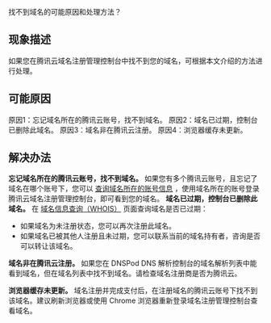 ﻿找不到域名的可能原因和处理方法？

## 现象描述
如果您在腾讯云域名注册管理控制台中找不到您的域名，可根据本文介绍的方法进行处理。

## 可能原因
原因1：忘记域名所在的腾讯云账号，找不到域名。
原因2：域名已过期，控制台已删除此域名。
原因3：域名非在腾讯云注册。
原因4：浏览器缓存未更新。

## 解决办法
**忘记域名所在的腾讯云账号，找不到域名。**
如果您有多个腾讯云账号，且忘记了域名在哪个账号下，您可以 [查询域名所在的账号信息](https://cloud.tencent.com/account/recover) ，使用域名所在的账号登录腾讯云域名注册管理控制台，即可看到您的域名。
**域名已过期，控制台已删除此域名。**
在 [域名信息查询（WHOIS）](https://whois.cloud.tencent.com/) 页面查询域名是否已过期：
- 如果域名为未注册状态，您可以再次注册此域名。
- 如果域名已被其他人注册且未过期，您可以联系当前的域名持有者，咨询是否可以转让该域名。

**域名非在腾讯云注册。**
如果您在 DNSPod  DNS 解析控制台的域名解析列表中能看到域名，但在域名列表中找不到域名。请检查域名注册商是否为腾讯云。

**浏览器缓存未更新。**
域名注册并完成支付后，在注册域名的腾讯云账号下找不到该域名。建议刷新浏览器或使用 Chrome 浏览器重新登录域名注册管理控制台查看域名。






